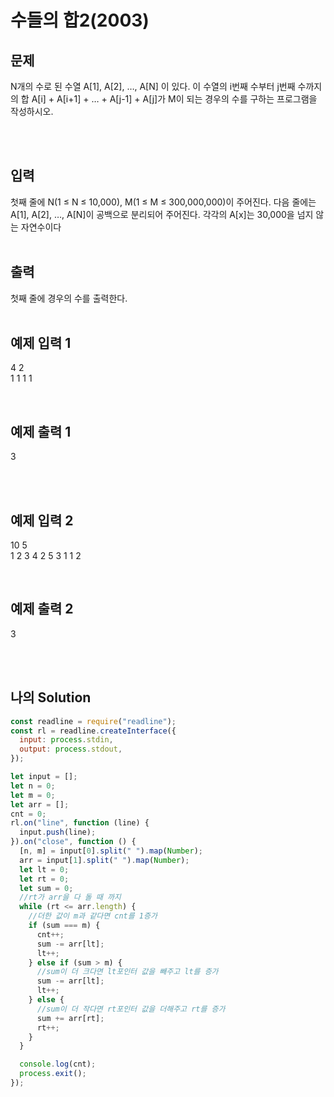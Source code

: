 # 수들의 합2(2003)

## 문제

N개의 수로 된 수열 A[1], A[2], …, A[N] 이 있다. 이 수열의 i번째 수부터 j번째 수까지의 합 A[i] + A[i+1] + … + A[j-1] + A[j]가 M이 되는 경우의 수를 구하는 프로그램을 작성하시오.

<br/>
<br/>

## 입력

첫째 줄에 N(1 ≤ N ≤ 10,000), M(1 ≤ M ≤ 300,000,000)이 주어진다. 다음 줄에는 A[1], A[2], …, A[N]이 공백으로 분리되어 주어진다. 각각의 A[x]는 30,000을 넘지 않는 자연수이다
<br/>
<br/>

## 출력

첫째 줄에 경우의 수를 출력한다.
<br/>
<br/>

## 예제 입력 1

4 2<br/>
1 1 1 1

<br/>

## 예제 출력 1

3

<br/>
<br/>

## 예제 입력 2

10 5<br/>
1 2 3 4 2 5 3 1 1 2

<br/>

## 예제 출력 2

3

<br/>
<br/>

## 나의 Solution

```javascript
const readline = require("readline");
const rl = readline.createInterface({
  input: process.stdin,
  output: process.stdout,
});

let input = [];
let n = 0;
let m = 0;
let arr = [];
cnt = 0;
rl.on("line", function (line) {
  input.push(line);
}).on("close", function () {
  [n, m] = input[0].split(" ").map(Number);
  arr = input[1].split(" ").map(Number);
  let lt = 0;
  let rt = 0;
  let sum = 0;
  //rt가 arr을 다 돌 때 까지
  while (rt <= arr.length) {
    //더한 값이 m과 같다면 cnt를 1증가
    if (sum === m) {
      cnt++;
      sum -= arr[lt];
      lt++;
    } else if (sum > m) {
      //sum이 더 크다면 lt포인터 값을 빼주고 lt를 증가
      sum -= arr[lt];
      lt++;
    } else {
      //sum이 더 작다면 rt포인터 값을 더해주고 rt를 증가
      sum += arr[rt];
      rt++;
    }
  }

  console.log(cnt);
  process.exit();
});
```
